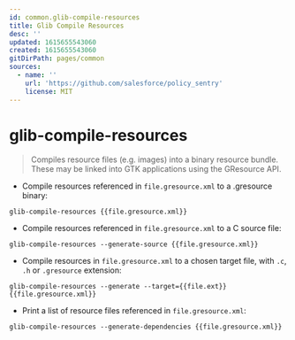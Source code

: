 ```yaml
---
id: common.glib-compile-resources
title: Glib Compile Resources
desc: ''
updated: 1615655543060
created: 1615655543060
gitDirPath: pages/common
sources:
  - name: ''
    url: 'https://github.com/salesforce/policy_sentry'
    license: MIT
---
```

# glib-compile-resources

> Compiles resource files (e.g. images) into a binary resource bundle.
> These may be linked into GTK applications using the GResource API.

- Compile resources referenced in `file.gresource.xml` to a .gresource binary:

`glib-compile-resources {{file.gresource.xml}}`

- Compile resources referenced in `file.gresource.xml` to a C source file:

`glib-compile-resources --generate-source {{file.gresource.xml}}`

- Compile resources in `file.gresource.xml` to a chosen target file, with `.c`, `.h` or `.gresource` extension:

`glib-compile-resources --generate --target={{file.ext}} {{file.gresource.xml}}`

- Print a list of resource files referenced in `file.gresource.xml`:

`glib-compile-resources --generate-dependencies {{file.gresource.xml}}`

